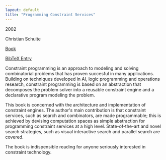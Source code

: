 ```yaml
---
layout: default
title: "Programming Constraint Services"
---
```



2002


Christian Schulte



[Book](http://link.springer.de/link/service/series/0558/tocs/t2302.htm)



[BibTeX Entry](http://www.ps.uni-sb.de/PapersOz/abstracts/ProgrammingConstraintServicesBook.bib)



Constraint programming is an approach to modeling and solving combinatorial
problems that has proven succesful in many applications. Building on
techniques developed in AI, logic programming and operations research, 
constraint programming is based on an abstraction that decomposes the
problem solver into a reusable constraint engine and a declarative
program modeling the problem.




This book is concerned with the architecture and implementation of constraint
engines. The author's main contribution is that constraint services,
such as search and combinators, are made programmable; this is achieved
by devising computation spaces as simple abstraction for programming
constraint services at a high level. State-of-the-art and novel search
strategies, such as visual interactive search and parallel search
are covered.




The book is indispensible reading for anyone seriously interested in 
constraint technology.





